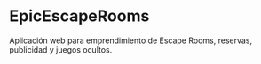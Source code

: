 # EpicEscapeRooms
Aplicación web para emprendimiento de Escape Rooms, reservas, publicidad y juegos ocultos.
